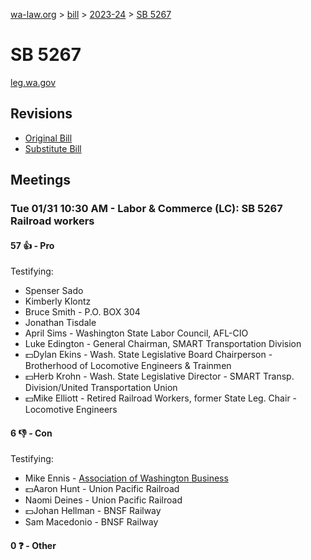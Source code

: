 [wa-law.org](/) > [bill](/bill/) > [2023-24](/bill/2023-24/) > [SB 5267](/bill/2023-24/sb/5267/)

# SB 5267
[leg.wa.gov](https://app.leg.wa.gov/billsummary?BillNumber=5267&Year=2023&Initiative=false)

## Revisions
* [Original Bill](1/)
* [Substitute Bill](S/)

## Meetings
### Tue 01/31 10:30 AM - Labor & Commerce (LC): SB 5267 Railroad workers
#### 57 👍 - Pro
Testifying:
* Spenser Sado
* Kimberly Klontz
* Bruce Smith - P.O. BOX 304
* Jonathan Tisdale
* April Sims - Washington State Labor Council, AFL-CIO
* Luke Edington - General Chairman, SMART Transportation Division
* 💵Dylan Ekins - Wash. State Legislative Board Chairperson - Brotherhood of Locomotive Engineers & Trainmen
* 💵Herb Krohn - Wash. State Legislative Director - SMART Transp. Division/United Transportation Union
* 💵Mike Elliott - Retired Railroad Workers, former State Leg. Chair - Locomotive Engineers

#### 6 👎 - Con
Testifying:
* Mike Ennis - [Association of Washington Business](/org/association_of_washington_business/)
* 💵Aaron Hunt - Union Pacific Railroad
* Naomi Deines - Union Pacific Railroad
* 💵Johan Hellman - BNSF Railway
* Sam Macedonio - BNSF Railway

#### 0 ❓ - Other
